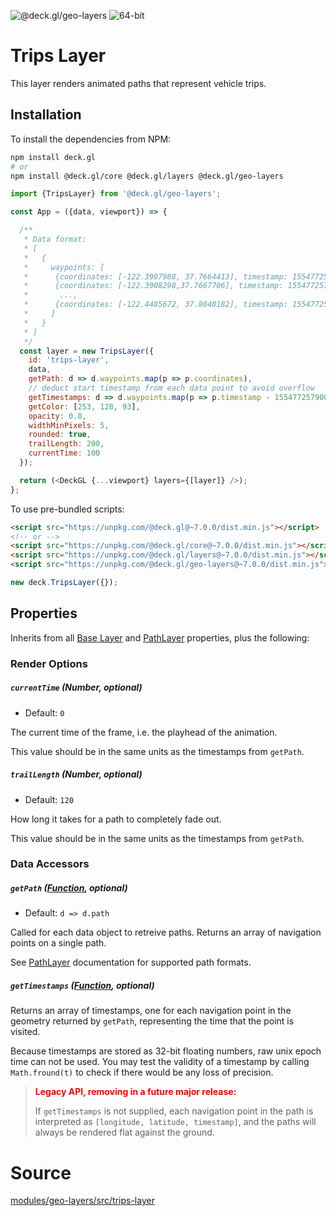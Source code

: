 <!-- INJECT:"TripsLayerDemo" -->
<p class="badges">
  <img src="https://img.shields.io/badge/@deck.gl/geo--layers-lightgrey.svg?style=flat-square" alt="@deck.gl/geo-layers" />
  <img src="https://img.shields.io/badge/fp64-yes-blue.svg?style=flat-square" alt="64-bit" />
</p>

# Trips Layer

This layer renders animated paths that represent vehicle trips.


## Installation

To install the dependencies from NPM:

```bash
npm install deck.gl
# or
npm install @deck.gl/core @deck.gl/layers @deck.gl/geo-layers
```

```js
import {TripsLayer} from '@deck.gl/geo-layers';

const App = ({data, viewport}) => {

  /**
   * Data format:
   * [
   *   {
   *     waypoints: [
   *      {coordinates: [-122.3907988, 37.7664413], timestamp: 1554772579000}
   *      {coordinates: [-122.3908298,37.7667706], timestamp: 1554772579010}
   *       ...,
   *      {coordinates: [-122.4485672, 37.8040182], timestamp: 1554772580200}
   *     ]
   *   }
   * ]
   */
  const layer = new TripsLayer({
    id: 'trips-layer',
    data,
    getPath: d => d.waypoints.map(p => p.coordinates),
    // deduct start timestamp from each data point to avoid overflow
    getTimestamps: d => d.waypoints.map(p => p.timestamp - 1554772579000),
    getColor: [253, 128, 93],
    opacity: 0.8,
    widthMinPixels: 5,
    rounded: true,
    trailLength: 200,
    currentTime: 100
  });

  return (<DeckGL {...viewport} layers={[layer]} />);
};
```

To use pre-bundled scripts:

```html
<script src="https://unpkg.com/@deck.gl@~7.0.0/dist.min.js"></script>
<!-- or -->
<script src="https://unpkg.com/@deck.gl/core@~7.0.0/dist.min.js"></script>
<script src="https://unpkg.com/@deck.gl/layers@~7.0.0/dist.min.js"></script>
<script src="https://unpkg.com/@deck.gl/geo-layers@~7.0.0/dist.min.js"></script>
```

```js
new deck.TripsLayer({});
```


## Properties

Inherits from all [Base Layer](/docs/api-reference/layer.md) and [PathLayer](/docs/layers/path-layer.md) properties, plus the following:

### Render Options

##### `currentTime` (Number, optional)

- Default: `0`

The current time of the frame, i.e. the playhead of the animation.

This value should be in the same units as the timestamps from `getPath`.

##### `trailLength` (Number, optional)

- Default: `120`

How long it takes for a path to completely fade out.

This value should be in the same units as the timestamps from `getPath`.

### Data Accessors

##### `getPath` ([Function](/docs/developer-guide/using-layers.md#accessors), optional)

- Default: `d => d.path`

Called for each data object to retreive paths.
Returns an array of navigation points on a single path.

See [PathLayer](/docs/layers/path-layer.md) documentation for supported path formats.

##### `getTimestamps` ([Function](/docs/developer-guide/using-layers.md#accessors), optional)

Returns an array of timestamps, one for each navigation point in the geometry returned by `getPath`, representing the time that the point is visited.

Because timestamps are stored as 32-bit floating numbers, raw unix epoch time can not be used. You may test the validity of a timestamp by calling `Math.fround(t)` to check if there would be any loss of precision.

> **<span style="color:red">Legacy API, removing in a future major release:</span>**
>
> If `getTimestamps` is not supplied, each navigation point in the path is interpreted as `[longitude, latitude, timestamp]`, and the paths will always be rendered flat against the ground.


# Source

[modules/geo-layers/src/trips-layer](https://github.com/uber/deck.gl/tree/master/modules/geo-layers/src/trips-layer)
